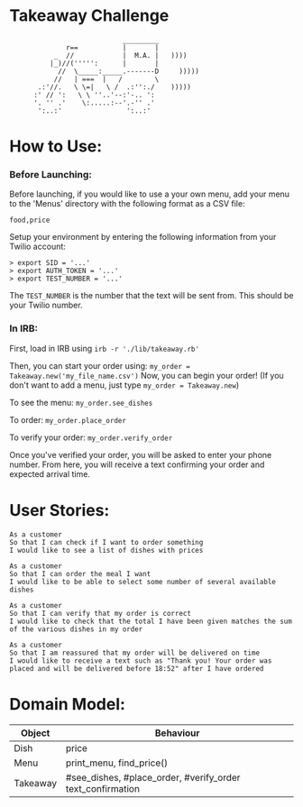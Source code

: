 Takeaway Challenge
==================
```
                            _________
              r==           |       |
           _  //            |  M.A. |   ))))
          |_)//(''''':      |       |
            //  \_____:_____.-------D     )))))
           //   | ===  |   /        \
       .:'//.   \ \=|   \ /  .:'':./    )))))
      :' // ':   \ \ ''..'--:'-.. ':
      '. '' .'    \:.....:--'.-'' .'
       ':..:'                ':..:'

 ```
# How to Use:

### Before Launching:

Before launching, if you would like to use a your own menu, add your menu to the 'Menus' directory with the following format as a CSV file:

```food,price```

Setup your environment by entering the following information from your Twilio account:

```
> export SID = '...'
> export AUTH_TOKEN = '...'
> export TEST_NUMBER = '...'
```

The ```TEST_NUMBER``` is the number that the text will be sent from. This should be your Twilio number.

### In IRB:

First, load in IRB using ```irb -r './lib/takeaway.rb'```

Then, you can start your order using: ```my_order = Takeaway.new('my_file_name.csv')```
Now, you can begin your order! (If you don't want to add a menu, just type ```my_order = Takeaway.new```)

To see the menu: ```my_order.see_dishes```

To order: ```my_order.place_order```

To verify your order: ```my_order.verify_order```

Once you've verified your order, you will be asked to enter your phone number. From here, you will receive a text confirming your order and expected arrival time.

# User Stories:

```
As a customer
So that I can check if I want to order something
I would like to see a list of dishes with prices

As a customer
So that I can order the meal I want
I would like to be able to select some number of several available dishes

As a customer
So that I can verify that my order is correct
I would like to check that the total I have been given matches the sum of the various dishes in my order

As a customer
So that I am reassured that my order will be delivered on time
I would like to receive a text such as "Thank you! Your order was placed and will be delivered before 18:52" after I have ordered
```
# Domain Model:

Object | Behaviour
------ | ---------
Dish | price
Menu | print_menu, find_price()
Takeaway | #see_dishes, #place_order, #verify_order text_confirmation

